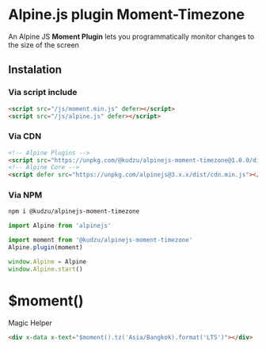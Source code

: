 # Alpine.js plugin Moment-Timezone

An Alpine JS **Moment  Plugin** lets you programmatically monitor changes to the size of the screen

## Instalation
### Via script include
```html
<script src="/js/moment.min.js" defer></script>
<script src="/js/alpine.js" defer></script>
```

### Via CDN
```html
<!-- Alpine Plugins -->
<script src="https://unpkg.com/@kudzu/alpinejs-moment-timezone@1.0.0/dist/moment.min.js" defer></script>
<!-- Alpine Core -->
<script defer src="https://unpkg.com/alpinejs@3.x.x/dist/cdn.min.js"></script>
```

### Via NPM

```bash
npm i @kudzu/alpinejs-moment-timezone
```

```javascript
import Alpine from 'alpinejs'

import moment from '@kudzu/alpinejs-moment-timezone'
Alpine.plugin(moment)

window.Alpine = Alpine
window.Alpine.start()
```

# $moment()
Magic Helper
```html
<div x-data x-text="$moment().tz('Asia/Bangkok).format('LTS')"></div>
```
